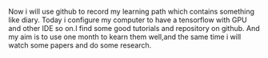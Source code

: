 Now i will use github to record my learning path which contains something like diary.
Today i configure my computer to have a tensorflow with GPU and other IDE so on.I find some good tutorials and repository on github.
And my aim is to use one month to kearn them well,and the same time i will watch some papers and do some research.

